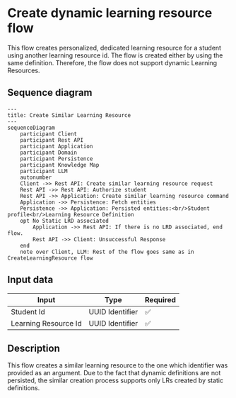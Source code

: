 # Create dynamic learning resource flow

This flow creates personalized, dedicated learning resource for a student using another learning resource id. The flow
is created either by using the same definition. Therefore, the flow does not support dynamic Learning Resources.

## Sequence diagram

```mermaid
---
title: Create Similar Learning Resource
---
sequenceDiagram
    participant Client
    participant Rest API
    participant Application
    participant Domain
    participant Persistence
    participant Knowledge Map
    participant LLM
    autonumber
    Client ->> Rest API: Create similar learning resource request
    Rest API ->> Rest API: Authorize student
    Rest API ->> Application: Create similar learning resource command
    Application ->> Persistence: Fetch entities
    Persistence ->> Application: Persisted entities:<br/>Student profile<br/>Learning Resource Definition
    opt No Static LRD associated
        Application ->> Rest API: If there is no LRD associated, end flow.
        Rest API ->> Client: Unsuccessful Response
    end
    note over Client, LLM: Rest of the flow goes same as in CreateLearningResource flow

```

## Input data

| Input                | Type            | Required |
|----------------------|-----------------|----------|
| Student Id           | UUID Identifier | ✅        |
| Learning Resource Id | UUID Identifier | ✅        |

## Description

This flow creates a similar learning resource to the one which identifier was provided as an argument. Due to the fact
that dynamic definitions are not persisted, the similar creation process supports only LRs created by static definitions.
